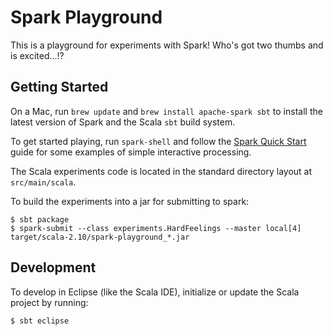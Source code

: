 # Spark Playground

This is a playground for experiments with Spark!  Who's got two thumbs and is excited...!?

## Getting Started

On a Mac, run `brew update` and `brew install apache-spark sbt` to install the latest version of
Spark and the Scala `sbt` build system.

To get started playing, run `spark-shell` and follow the
[Spark Quick Start](http://spark.apache.org/docs/latest/quick-start.html) guide for some examples of
simple interactive processing.

The Scala experiments code is located in the standard directory layout at `src/main/scala`.

To build the experiments into a jar for submitting to spark:

```
$ sbt package
$ spark-submit --class experiments.HardFeelings --master local[4] target/scala-2.10/spark-playground_*.jar
```

## Development

To develop in Eclipse (like the Scala IDE), initialize or update the Scala project by running:

```
$ sbt eclipse
```
